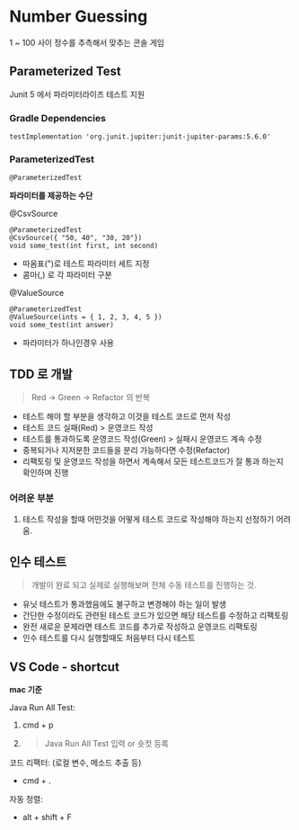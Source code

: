 # Number Guessing
1 ~ 100 사이 정수를 추측해서 맞추는 콘솔 게임

## Parameterized Test
Junit 5 에서 파라미터라이즈 테스트 지원

### Gradle Dependencies
```
testImplementation 'org.junit.jupiter:junit-jupiter-params:5.6.0'
```

### ParameterizedTest
```
@ParameterizedTest
```

**파라미터를 제공하는 수단**

@CsvSource
```
@ParameterizedTest
@CsvSource({ "50, 40", "30, 20"})
void some_test(int first, int second)
```
- 따옴표(")로 테스트 파라미터 세트 지정
- 콤마(,) 로 각 파라미터 구분


@ValueSource
```
@ParameterizedTest
@ValueSource(ints = { 1, 2, 3, 4, 5 })
void some_test(int answer)
```
- 파라미터가 하나인경우 사용


## TDD 로 개발

> Red -> Green -> Refactor 의 반복

- 테스트 해야 할 부분을 생각하고 이것을 테스트 코드로 먼저 작성
- 테스트 코드 실패(Red) > 운영코드 작성
- 테스트를 통과하도록 운영코드 작성(Green) > 실패시 운영코드 계속 수정
- 중복되거나 지저분한 코드들을 분리 가능하다면 수정(Refactor)
- 리팩토링 및 운영코드 작성을 하면서 계속해서 모든 테스트코드가 잘 통과 하는지 확인하며 진행

### 어려운 부분
1. 테스트 작성을 할때 어떤것을 어떻게 테스트 코드로 작성해야 하는지 선정하기 어려움.


## 인수 테스트

> 개발이 완료 되고 실제로 실행해보며 전체 수동 테스트를 진행하는 것.

- 유닛 테스트가 통과했음에도 불구하고 변경해야 하는 일이 발생
- 간단한 수정이라도 관련된 테스트 코드가 있으면 해당 테스트를 수정하고 리팩토링
- 완전 새로운 문제라면 테스트 코드를 추가로 작성하고 운영코드 리팩토링
- 인수 테스트를 다시 실행할때도 처음부터 다시 테스트


## VS Code - shortcut

**mac 기준**

Java Run All Test:
1. cmd + p 
2. > Java Run All Test 입력 or 숏컷 등록


코드 리팩터: (로컬 변수, 메소드 추출 등)
- cmd + . 

자동 정렬: 
- alt + shift + F



